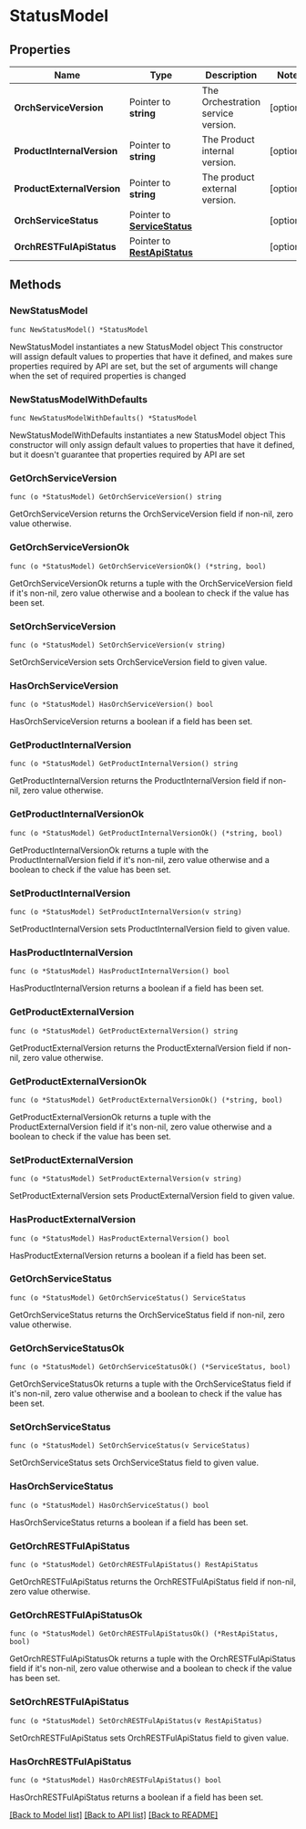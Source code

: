 # StatusModel

## Properties

Name | Type | Description | Notes
------------ | ------------- | ------------- | -------------
**OrchServiceVersion** | Pointer to **string** | The Orchestration service version. | [optional] 
**ProductInternalVersion** | Pointer to **string** | The Product internal version. | [optional] 
**ProductExternalVersion** | Pointer to **string** | The product external version. | [optional] 
**OrchServiceStatus** | Pointer to [**ServiceStatus**](ServiceStatus.md) |  | [optional] 
**OrchRESTFulApiStatus** | Pointer to [**RestApiStatus**](RestApiStatus.md) |  | [optional] 

## Methods

### NewStatusModel

`func NewStatusModel() *StatusModel`

NewStatusModel instantiates a new StatusModel object
This constructor will assign default values to properties that have it defined,
and makes sure properties required by API are set, but the set of arguments
will change when the set of required properties is changed

### NewStatusModelWithDefaults

`func NewStatusModelWithDefaults() *StatusModel`

NewStatusModelWithDefaults instantiates a new StatusModel object
This constructor will only assign default values to properties that have it defined,
but it doesn't guarantee that properties required by API are set

### GetOrchServiceVersion

`func (o *StatusModel) GetOrchServiceVersion() string`

GetOrchServiceVersion returns the OrchServiceVersion field if non-nil, zero value otherwise.

### GetOrchServiceVersionOk

`func (o *StatusModel) GetOrchServiceVersionOk() (*string, bool)`

GetOrchServiceVersionOk returns a tuple with the OrchServiceVersion field if it's non-nil, zero value otherwise
and a boolean to check if the value has been set.

### SetOrchServiceVersion

`func (o *StatusModel) SetOrchServiceVersion(v string)`

SetOrchServiceVersion sets OrchServiceVersion field to given value.

### HasOrchServiceVersion

`func (o *StatusModel) HasOrchServiceVersion() bool`

HasOrchServiceVersion returns a boolean if a field has been set.

### GetProductInternalVersion

`func (o *StatusModel) GetProductInternalVersion() string`

GetProductInternalVersion returns the ProductInternalVersion field if non-nil, zero value otherwise.

### GetProductInternalVersionOk

`func (o *StatusModel) GetProductInternalVersionOk() (*string, bool)`

GetProductInternalVersionOk returns a tuple with the ProductInternalVersion field if it's non-nil, zero value otherwise
and a boolean to check if the value has been set.

### SetProductInternalVersion

`func (o *StatusModel) SetProductInternalVersion(v string)`

SetProductInternalVersion sets ProductInternalVersion field to given value.

### HasProductInternalVersion

`func (o *StatusModel) HasProductInternalVersion() bool`

HasProductInternalVersion returns a boolean if a field has been set.

### GetProductExternalVersion

`func (o *StatusModel) GetProductExternalVersion() string`

GetProductExternalVersion returns the ProductExternalVersion field if non-nil, zero value otherwise.

### GetProductExternalVersionOk

`func (o *StatusModel) GetProductExternalVersionOk() (*string, bool)`

GetProductExternalVersionOk returns a tuple with the ProductExternalVersion field if it's non-nil, zero value otherwise
and a boolean to check if the value has been set.

### SetProductExternalVersion

`func (o *StatusModel) SetProductExternalVersion(v string)`

SetProductExternalVersion sets ProductExternalVersion field to given value.

### HasProductExternalVersion

`func (o *StatusModel) HasProductExternalVersion() bool`

HasProductExternalVersion returns a boolean if a field has been set.

### GetOrchServiceStatus

`func (o *StatusModel) GetOrchServiceStatus() ServiceStatus`

GetOrchServiceStatus returns the OrchServiceStatus field if non-nil, zero value otherwise.

### GetOrchServiceStatusOk

`func (o *StatusModel) GetOrchServiceStatusOk() (*ServiceStatus, bool)`

GetOrchServiceStatusOk returns a tuple with the OrchServiceStatus field if it's non-nil, zero value otherwise
and a boolean to check if the value has been set.

### SetOrchServiceStatus

`func (o *StatusModel) SetOrchServiceStatus(v ServiceStatus)`

SetOrchServiceStatus sets OrchServiceStatus field to given value.

### HasOrchServiceStatus

`func (o *StatusModel) HasOrchServiceStatus() bool`

HasOrchServiceStatus returns a boolean if a field has been set.

### GetOrchRESTFulApiStatus

`func (o *StatusModel) GetOrchRESTFulApiStatus() RestApiStatus`

GetOrchRESTFulApiStatus returns the OrchRESTFulApiStatus field if non-nil, zero value otherwise.

### GetOrchRESTFulApiStatusOk

`func (o *StatusModel) GetOrchRESTFulApiStatusOk() (*RestApiStatus, bool)`

GetOrchRESTFulApiStatusOk returns a tuple with the OrchRESTFulApiStatus field if it's non-nil, zero value otherwise
and a boolean to check if the value has been set.

### SetOrchRESTFulApiStatus

`func (o *StatusModel) SetOrchRESTFulApiStatus(v RestApiStatus)`

SetOrchRESTFulApiStatus sets OrchRESTFulApiStatus field to given value.

### HasOrchRESTFulApiStatus

`func (o *StatusModel) HasOrchRESTFulApiStatus() bool`

HasOrchRESTFulApiStatus returns a boolean if a field has been set.


[[Back to Model list]](../README.md#documentation-for-models) [[Back to API list]](../README.md#documentation-for-api-endpoints) [[Back to README]](../README.md)


